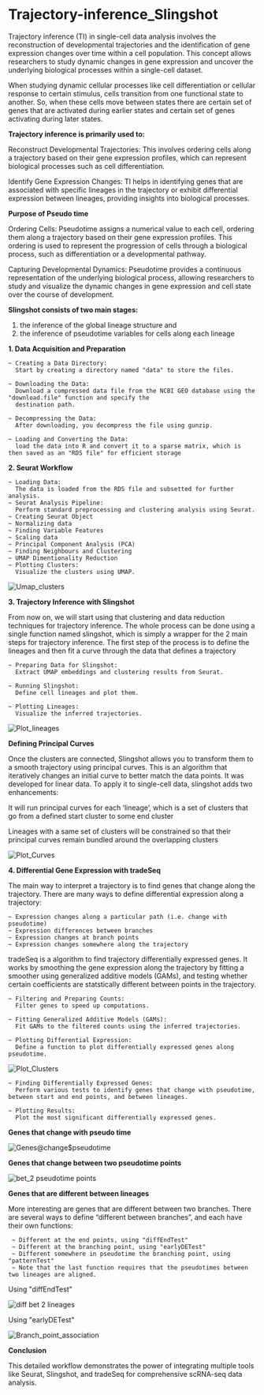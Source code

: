 # Trajectory-inference_Slingshot

Trajectory inference (TI) in single-cell data analysis involves the reconstruction of developmental trajectories and the identification of gene expression changes over time within a cell population. This concept allows researchers to study dynamic changes in gene expression and uncover the underlying biological processes within a single-cell dataset.

When studying dynamic cellular processes like cell differentiation or cellular response to certain stimulus, cells transition from one functional state to another. So, when these cells move between states there are certain set of genes that are activated during earlier states and certain set of genes activating during later states.

**Trajectory inference is primarily used to:**

Reconstruct Developmental Trajectories: This involves ordering cells along a trajectory based on their gene expression profiles, which can 
represent biological processes such as cell differentiation.

Identify Gene Expression Changes: TI helps in identifying genes that are associated with specific lineages in the trajectory or exhibit 
differential expression between lineages, providing insights into biological processes.

**Purpose of Pseudo time**

Ordering Cells: Pseudotime assigns a numerical value to each cell, ordering them along a trajectory based on their gene expression profiles. This ordering is used to represent the progression of cells through a biological process, such as differentiation or a developmental pathway.

Capturing Developmental Dynamics: Pseudotime provides a continuous representation of the underlying biological process, allowing researchers to study and visualize the dynamic changes in gene expression and cell state over the course of development.

**Slingshot consists of two main stages:** 
1) the inference of the global lineage structure and
2) the inference of pseudotime variables for cells along each lineage

**1. Data Acquisition and Preparation**
   
    ~ Creating a Data Directory:
      Start by creating a directory named "data" to store the files.
      
    ~ Downloading the Data:
      Download a compressed data file from the NCBI GEO database using the "download.file" function and specify the 
      destination path.
      
    ~ Decompressing the Data:
      After downloading, you decompress the file using gunzip.
      
    ~ Loading and Converting the Data:
      load the data into R and convert it to a sparse matrix, which is then saved as an "RDS file" for efficient storage

**2. Seurat Workflow**
   
    ~ Loading Data:
      The data is loaded from the RDS file and subsetted for further analysis.
    ~ Seurat Analysis Pipeline:
      Perform standard preprocessing and clustering analysis using Seurat.
    ~ Creating Seurat Object
    ~ Normalizing data
    ~ Finding Variable Features
    ~ Scaling data
    ~ Principal Component Analysis (PCA)
    ~ Finding Neighbours and Clustering
    ~ UMAP Dimentionality Reduction
    ~ Plotting Clusters:
      Visualize the clusters using UMAP.

  ![Umap_clusters](https://github.com/Divya090597/Trajectory-inference_Slingshot/assets/156469276/aa594455-2359-484f-ad75-c76681d23c3e)

**3. Trajectory Inference with Slingshot**

From now on, we will start using that clustering and data reduction techniques for trajectory inference. The whole process can be done using a single function named slingshot, which is simply a wrapper for the 2 main steps for trajectory inference. The first step of the process is to define the lineages and then fit a curve through the data that defines a trajectory

    ~ Preparing Data for Slingshot:
      Extract UMAP embeddings and clustering results from Seurat.
   
    ~ Running Slingshot:
      Define cell lineages and plot them.
   
    ~ Plotting Lineages:
      Visualize the inferred trajectories.

![Plot_lineages](https://github.com/Divya090597/Trajectory-inference_Slingshot/assets/156469276/eddb09b3-88a1-46c0-b8cc-48147d94c3e8)

**Defining Principal Curves**

Once the clusters are connected, Slingshot allows you to transform them to a smooth trajectory using principal curves. This is an algorithm that iteratively changes an initial curve to better match the data points. It was developed for linear data. To apply it to single-cell data, slingshot adds two enhancements:

It will run principal curves for each ‘lineage’, which is a set of clusters that go from a defined start cluster to some end cluster

Lineages with a same set of clusters will be constrained so that their principal curves remain bundled around the overlapping clusters

![Plot_Curves](https://github.com/Divya090597/Trajectory-inference_Slingshot/assets/156469276/c2f7c282-b8a4-466f-93c3-e986aeefc934)

**4. Differential Gene Expression with tradeSeq**

The main way to interpret a trajectory is to find genes that change along the trajectory. There are many ways to define differential expression along a trajectory:

    ~ Expression changes along a particular path (i.e. change with pseudotime)
    ~ Expression differences between branches
    ~ Expression changes at branch points
    ~ Expression changes somewhere along the trajectory

tradeSeq is a algorithm to find trajectory differentially expressed genes. It works by smoothing the gene expression along the trajectory by fitting a smoother using generalized additive models (GAMs), and testing whether certain coefficients are statstically different between points in the trajectory.

    ~ Filtering and Preparing Counts:
      Filter genes to speed up computations.
  
    ~ Fitting Generalized Additive Models (GAMs):
      Fit GAMs to the filtered counts using the inferred trajectories.
  
    ~ Plotting Differential Expression:
      Define a function to plot differentially expressed genes along pseudotime.

![Plot_Clusters](https://github.com/Divya090597/Trajectory-inference_Slingshot/assets/156469276/555d53cf-8721-4bbc-8224-28c22d6cc4ff)

  
    ~ Finding Differentially Expressed Genes:
      Perform various tests to identify genes that change with pseudotime, between start and end points, and between lineages.
  
    ~ Plotting Results:
      Plot the most significant differentially expressed genes.

**Genes that change with pseudo time**

![Genes@change$pseudotime](https://github.com/Divya090597/Trajectory-inference_Slingshot/assets/156469276/8b85eb7f-ecbb-4adf-83be-4c70f34bcc24)

**Genes that change between two pseudotime points**

![bet_2 pseudotime points](https://github.com/Divya090597/Trajectory-inference_Slingshot/assets/156469276/46468a17-1635-4682-ab60-ac0e5e0f5289)

**Genes that are different between lineages**

More interesting are genes that are different between two branches. There are several ways to define “different between branches”, and each have their own functions:

     ~ Different at the end points, using "diffEndTest"
     ~ Different at the branching point, using "earlyDETest"
     ~ Different somewhere in pseudotime the branching point, using "patternTest"
     ~ Note that the last function requires that the pseudotimes between two lineages are aligned.

Using "diffEndTest"

![diff bet 2 lineages](https://github.com/Divya090597/Trajectory-inference_Slingshot/assets/156469276/466263c5-8ca8-42ff-9a15-1c2fc68505ba)

Using "earlyDETest"

![Branch_point_association](https://github.com/Divya090597/Trajectory-inference_Slingshot/assets/156469276/425b081b-704e-4b12-9691-ca5188e4b166)


**Conclusion**

This detailed workflow demonstrates the power of integrating multiple tools like Seurat, Slingshot, and tradeSeq for comprehensive scRNA-seq data analysis.








